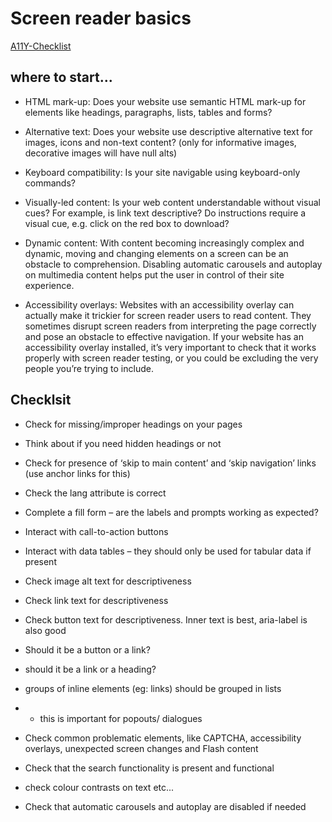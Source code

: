 # Screen reader basics

[A11Y-Checklist](https://www.a11yproject.com/checklist/)

## where to start...

-   HTML mark-up: Does your website use semantic HTML mark-up for elements like headings, paragraphs, lists, tables and forms?

-   Alternative text: Does your website use descriptive alternative text for images, icons and non-text content? (only for informative images, decorative images will have null alts)

-   Keyboard compatibility: Is your site navigable using keyboard-only commands?

-   Visually-led content: Is your web content understandable without visual cues? For example, is link text descriptive? Do instructions require a visual cue, e.g. click on the red box to download?

-   Dynamic content: With content becoming increasingly complex and dynamic, moving and changing elements on a screen can be an obstacle to comprehension. Disabling automatic carousels and autoplay on multimedia content helps put the user in control of their site experience.

-   Accessibility overlays: Websites with an accessibility overlay can actually make it trickier for screen reader users to read content. They sometimes disrupt screen readers from interpreting the page correctly and pose an obstacle to effective navigation. If your website has an accessibility overlay installed, it’s very important to check that it works properly with screen reader testing, or you could be excluding the very people you’re trying to include.

## Checklsit

-   Check for missing/improper headings on your pages

-   Think about if you need hidden headings or not

-   Check for presence of ‘skip to main content’ and ‘skip navigation’ links (use anchor links for this)

-   Check the lang attribute is correct

-   Complete a fill form – are the labels and prompts working as expected?

-   Interact with call-to-action buttons

-   Interact with data tables – they should only be used for tabular data if present

-   Check image alt text for descriptiveness

-   Check link text for descriptiveness

-   Check button text for descriptiveness. Inner text is best, aria-label is also good

-   Should it be a button or a link?

-   should it be a link or a heading?

-   groups of inline elements (eg: links) should be grouped in lists
-   -   this is important for popouts/ dialogues

-   Check common problematic elements, like CAPTCHA, accessibility overlays, unexpected screen changes and Flash content

-   Check that the search functionality is present and functional

-   check colour contrasts on text etc...

-   Check that automatic carousels and autoplay are disabled if needed
